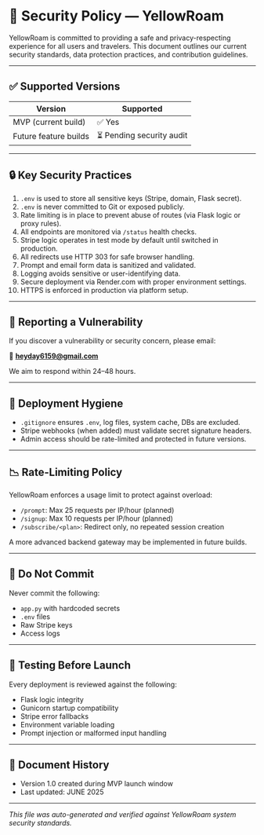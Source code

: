 # 🔐 Security Policy — YellowRoam

YellowRoam is committed to providing a safe and privacy-respecting experience for all users and travelers. This document outlines our current security standards, data protection practices, and contribution guidelines.

---

## ✅ Supported Versions

| Version | Supported |
|---------|-----------|
| MVP (current build) | ✅ Yes |
| Future feature builds | ⏳ Pending security audit |

---

## 🔒 Key Security Practices

1. `.env` is used to store all sensitive keys (Stripe, domain, Flask secret).
2. `.env` is never committed to Git or exposed publicly.
3. Rate limiting is in place to prevent abuse of routes (via Flask logic or proxy rules).
4. All endpoints are monitored via `/status` health checks.
5. Stripe logic operates in test mode by default until switched in production.
6. All redirects use HTTP 303 for safe browser handling.
7. Prompt and email form data is sanitized and validated.
8. Logging avoids sensitive or user-identifying data.
9. Secure deployment via Render.com with proper environment settings.
10. HTTPS is enforced in production via platform setup.

---

## 🚨 Reporting a Vulnerability

If you discover a vulnerability or security concern, please email:

📩 **heyday6159@gmail.com**

We aim to respond within 24–48 hours.

---

## 🧰 Deployment Hygiene

- `.gitignore` ensures `.env`, log files, system cache, DBs are excluded.
- Stripe webhooks (when added) must validate secret signature headers.
- Admin access should be rate-limited and protected in future versions.

---

## 📉 Rate-Limiting Policy

YellowRoam enforces a usage limit to protect against overload:

- `/prompt`: Max 25 requests per IP/hour (planned)
- `/signup`: Max 10 requests per IP/hour (planned)
- `/subscribe/<plan>`: Redirect only, no repeated session creation

A more advanced backend gateway may be implemented in future builds.

---

## 🛑 Do Not Commit

Never commit the following:
- `app.py` with hardcoded secrets
- `.env` files
- Raw Stripe keys
- Access logs

---

## 🧪 Testing Before Launch

Every deployment is reviewed against the following:
- Flask logic integrity
- Gunicorn startup compatibility
- Stripe error fallbacks
- Environment variable loading
- Prompt injection or malformed input handling

---

## 📄 Document History

- Version 1.0 created during MVP launch window
- Last updated: JUNE 2025

---

*This file was auto-generated and verified against YellowRoam system security standards.*